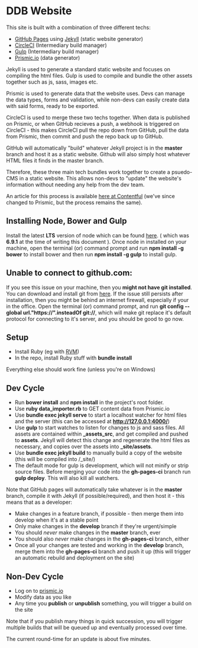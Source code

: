 # DDB Website

This site is built with a combination of three different techs:

- [GitHub Pages](https://pages.github.com/) using [Jekyll](https://jekyllrb.com/) (static website generator)
- [CircleCI](https://circleci.com/) (Intermediary build manager)
- [Gulp](http://gulpjs.com/) (Intermediary build manager)
- [Prismic.io](https://prismic.io/) (data generator)

Jekyll is used to generate a standard static website and focuses on compiling the html files.
Gulp is used to compile and bundle the other assets together such as js, sass, images etc.

Prismic is used to generate data that the website uses. Devs can manage the data types, forms and validation, while non-devs can easily create data with said forms, ready to be exported.

CircleCI is used to merge these two techs together. When data is published on Prismic, or when GitHub recieves a push, a webhook is triggered on CircleCI - this makes CircleCI pull the repo down from GitHub, pull the data from Prismic, then commit and push the repo back up to GitHub.

GitHub will automatically "build" whatever Jekyll project is in the __master__ branch and host it as a static website. Github will also simply host whatever HTML files it finds in the master branch.

Therefore, these three main tech bundles work together to create a psuedo-CMS in a static website. This allows non-devs to "update" the website's information without needing any help from the dev team.

An article for this process is available [here at Contentful](https://www.contentful.com/developers/docs/ruby/tutorials/automated-rebuild-and-deploy-with-circleci-and-webhooks/) (we've since changed to Prismic, but the process remains the same).

## Installing Node, Bower and Gulp

Install the latest **LTS** version of node which can be found [here](https://nodejs.org/en/). ( which was **6.9.1** at the time of writing this document ). Once node in installed on your machine, open the terminal (or) command prompt and run **npm install -g bower** to install bower and then run **npm install -g gulp** to install gulp.

## Unable to connect to github.com:

If you see this issue on your machine, then you **might not have git installed**. You can download and install git from [here](https://git-scm.com/downloads). If the issue still persists after installation, then you might be behind an internet firewall, especially if your in the office. Open the terminal (or) command prompt, and run **git config --global url."https://".insteadOf git://**, which will make git replace it's default protocol for connecting to it's server, and you should be good to go now.

## Setup

- Install Ruby (eg with [RVM](https://rvm.io/))
- In the repo, install Ruby stuff with **bundle install**

Everything else should work fine (unless you're on Windows)

## Dev Cycle
- Run **bower install** and **npm install** in the project's root folder.
- Use **ruby data_importer.rb** to GET content data from Prismic.io
- Use **bundle exec jekyll serve** to start a localhost watcher for html files and the server (this can be accessed at **http://127.0.0.1:4000/**)
- Use **gulp** to start watches to listen for changes to js and sass files. All assets are contained within **_assets_src**, and get compiled and pushed to **assets**. Jekyll will detect this change and regenerate the html files as necessary, and copies over the assets into **_site/assets**.
- Use **bundle exec jekyll build** to manually build a copy of the website (this will be compiled into /_site/)
- The default mode for gulp is development, which will not minify or strip source files. Before merging your code into the **gh-pages-ci** branch run **gulp deploy**. This will also kill all watchers.

Note that GitHub pages will automatically take whatever is in the **master** branch, compile it with Jekyll (if possible/required), and then host it - this means that as a developer:

- Make changes in a feature branch, if possible - then merge them into develop when it's at a stable point
- Only make changes in the **develop** branch if they're urgent/simple
- You should _never_ make changes in the **master** branch, ever
- You should also _never_ make changes in the **gh-pages-ci** branch, either
- Once all your changes are tested and working in the **develop** branch, merge them into the **gh-pages-ci** branch and push it up (this will trigger an automatic rebuild and deployment on the site)

## Non-Dev Cycle

- Log on to [prismic.io](https://prismic.io/)
- Modify data as you like
- Any time you **publish** or **unpublish** something, you will trigger a build on the site

Note that if you publish many things in quick succession, you will trigger multiple builds that will be queued up and eventually processed over time.

The current round-time for an update is about five minutes.

